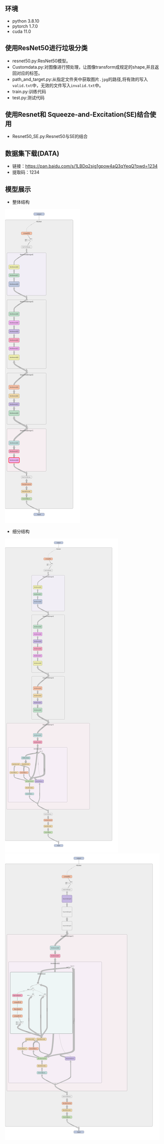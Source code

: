 ## 环境
* python 3.8.10
* pytorch 1.7.0
* cuda 11.0

## 使用ResNet50进行垃圾分类
* resnet50.py:ResNet50模型。
* Customdata.py:对图像进行预处理，让图像transform成规定的shape,并且返回对应的标签。
* path_and_target.py:从指定文件夹中获取图片`.jpg`的路径,将有效的写入`valid.txt`中，无效的文件写入`invalid.txt`中。
* train.py:训练代码
* test.py:测试代码


## 使用Resnet和 Squeeze-and-Excitation(SE)结合使用
* Resnet50_SE.py:Resnet50与SE的结合

## 数据集下载(DATA)
* 链接：https://pan.baidu.com/s/1LBDq2sjg1gpow4aQ3qYeqQ?pwd=1234 
* 提取码：1234
## 模型展示
* 整体结构

![模型结构](https://raw.githubusercontent.com/labixiaowang/ResNet50/master/Resnet50_SE.png)

* 细分结构

![SE所在位置](https://raw.githubusercontent.com/labixiaowang/ResNet50/master/Resnet50_SE%20_2.png)
![SE结构](https://raw.githubusercontent.com/labixiaowang/ResNet50/master/Resnet50_SE_3.png)
  
